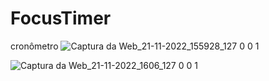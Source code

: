 # FocusTimer
cronômetro
![Captura da Web_21-11-2022_155928_127 0 0 1](https://user-images.githubusercontent.com/104095370/203138422-6ec73fba-ca87-46c1-bc4d-01de2a9603e3.jpeg)

![Captura da Web_21-11-2022_1606_127 0 0 1](https://user-images.githubusercontent.com/104095370/203138413-6718eda3-41f4-4122-8ec6-aa4589671a5b.jpeg)
